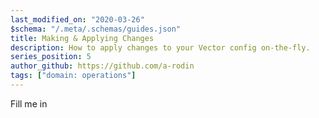 ```yaml
---
last_modified_on: "2020-03-26"
$schema: "/.meta/.schemas/guides.json"
title: Making & Applying Changes
description: How to apply changes to your Vector config on-the-fly.
series_position: 5
author_github: https://github.com/a-rodin
tags: ["domain: operations"]
---
```


Fill me in



